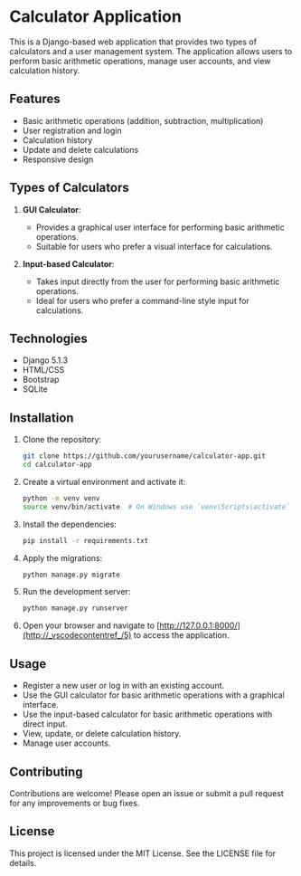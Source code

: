 # Calculator Application

This is a Django-based web application that provides two types of calculators and a user management system. The application allows users to perform basic arithmetic operations, manage user accounts, and view calculation history.

## Features

- Basic arithmetic operations (addition, subtraction, multiplication)
- User registration and login
- Calculation history
- Update and delete calculations
- Responsive design

## Types of Calculators

1. **GUI Calculator**: 
   - Provides a graphical user interface for performing basic arithmetic operations.
   - Suitable for users who prefer a visual interface for calculations.

2. **Input-based Calculator**: 
   - Takes input directly from the user for performing basic arithmetic operations.
   - Ideal for users who prefer a command-line style input for calculations.

## Technologies

- Django 5.1.3
- HTML/CSS
- Bootstrap
- SQLite


## Installation

1. Clone the repository:
    ```sh
    git clone https://github.com/yourusername/calculator-app.git
    cd calculator-app
    ```

2. Create a virtual environment and activate it:
    ```sh
    python -m venv venv
    source venv/bin/activate  # On Windows use `venv\Scripts\activate`
    ```

3. Install the dependencies:
    ```sh
    pip install -r requirements.txt
    ```

4. Apply the migrations:
    ```sh
    python manage.py migrate
    ```

5. Run the development server:
    ```sh
    python manage.py runserver
    ```

6. Open your browser and navigate to [http://127.0.0.1:8000/](http://_vscodecontentref_/5) to access the application.

## Usage

- Register a new user or log in with an existing account.
- Use the GUI calculator for basic arithmetic operations with a graphical interface.
- Use the input-based calculator for basic arithmetic operations with direct input.
- View, update, or delete calculation history.
- Manage user accounts.

## Contributing

Contributions are welcome! Please open an issue or submit a pull request for any improvements or bug fixes.

## License

This project is licensed under the MIT License. See the LICENSE file for details.